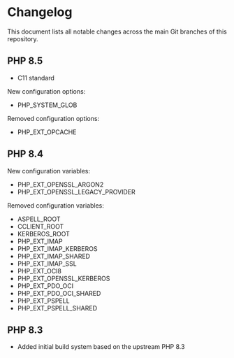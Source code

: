 # Changelog

This document lists all notable changes across the main Git branches of this
repository.

## PHP 8.5

* C11 standard

New configuration options:

* PHP_SYSTEM_GLOB

Removed configuration options:

* PHP_EXT_OPCACHE

## PHP 8.4

New configuration variables:

* PHP_EXT_OPENSSL_ARGON2
* PHP_EXT_OPENSSL_LEGACY_PROVIDER

Removed configuration variables:

* ASPELL_ROOT
* CCLIENT_ROOT
* KERBEROS_ROOT
* PHP_EXT_IMAP
* PHP_EXT_IMAP_KERBEROS
* PHP_EXT_IMAP_SHARED
* PHP_EXT_IMAP_SSL
* PHP_EXT_OCI8
* PHP_EXT_OPENSSL_KERBEROS
* PHP_EXT_PDO_OCI
* PHP_EXT_PDO_OCI_SHARED
* PHP_EXT_PSPELL
* PHP_EXT_PSPELL_SHARED

## PHP 8.3

* Added initial build system based on the upstream PHP 8.3
